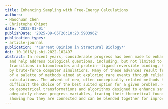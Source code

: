 ```yaml
---
title: Enhancing Sampling with Free-Energy Calculations
authors:
- Haochuan Chen
- Christophe Chipot
date: '2022-01-01'
publishDate: '2025-09-05T20:10:23.590396Z'
publication_types:
- article-journal
publication: '*Current Opinion in Structural Biology*'
doi: 10.1016/j.sbi.2022.102497
abstract: In recent years, considerable progress has been made to enhance sampling
  and help address biological questions, including, but not limited to conformational
  transitions in biomolecules and protein--ligand reversible binding, hitherto intractable
  by brute-force computer simulations. Many of these advances result from the development
  of a palette of methods aimed at exploring rare events through reliable free-energy
  calculations. The advent of new, often conceptually related methods has also rendered
  difficult the choice of the best suited option for a given problem. Here, we focus
  on geometrical transformations and algorithms designed to enhance sampling along
  adequately chosen progress variables, tracing their theoretical foundations, and
  showing how they are connected and can be blended together for improved performance.
---
```

